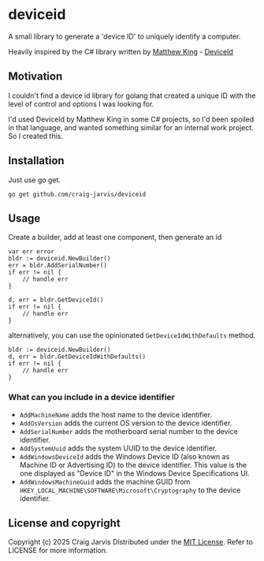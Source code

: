 # deviceid

A small library to generate a 'device ID' to uniquely identify a computer.

Heavily inspired by the C# library written by [Matthew King](https://github.com/MatthewKing) - [DeviceId](https://github.com/MatthewKing/DeviceId)

## Motivation

I couldn't find a device id library for golang that created a unique ID with the level of control and options I was looking for.

I'd used DeviceId by Matthew King in some C# projects, so I'd been spoiled in that language, and wanted something similar for an internal work project. So I created this.

## Installation

Just use go get.

```
go get github.com/craig-jarvis/deviceid
```

## Usage

Create a builder, add at least one component, then generate an id

```
var err error
bldr := deviceid.NewBuilder()
err = bldr.AddSerialNumber()
if err != nil {
	// handle err
}

d, err = bldr.GetDeviceId()
if err != nil {
	// handle err
}
```

alternatively, you can use the opinionated `GetDeviceIdWithDefaults` method.

```
bldr := deviceid.NewBuilder()
d, err = bldr.GetDeviceIdWithDefaults()
if err != nil {
	// handle err
}
```

### What can you include in a device identifier

- `AddMachineName` adds the host name to the device identifier.
- `AddOsVersion` adds the current OS version to the device identifier.
- `AddSerialNumber` adds the motherboard serial number to the device identifier.
- `AddSystemUuid` adds the system UUID to the device identifier.
- `AddWindowsDeviceId` adds the Windows Device ID (also known as Machine ID or Advertising ID) to the device identifier. This value is the one displayed as "Device ID" in the Windows Device Specifications UI.
- `AddWindowsMachineGuid` adds the machine GUID from `HKEY_LOCAL_MACHINE\SOFTWARE\Microsoft\Cryptography` to the device identifier.

## License and copyright

Copyright (c) 2025 Craig Jarvis
Distributed under the [MIT License](http://opensource.org/licenses/MIT). Refer to LICENSE for more information.
